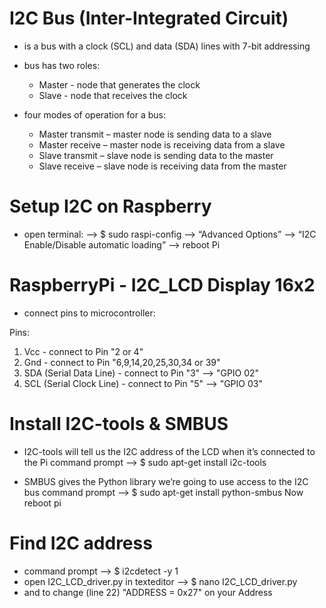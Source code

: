 # I2C Bus (Inter-Integrated Circuit)

- is a bus with a clock (SCL) and data (SDA) lines with 7-bit addressing

- bus has two roles:
  - Master - node that generates the clock
  - Slave - node that receives the clock
                    
- four modes of operation for a bus: 
  - Master transmit – master node is sending data to a slave
  - Master receive – master node is receiving data from a slave
  - Slave transmit – slave node is sending data to the master
  - Slave receive – slave node is receiving data from the master

# Setup I2C on Raspberry

- open terminal:
  --> $ sudo raspi-config
  --> “Advanced Options”
  --> “I2C Enable/Disable automatic loading”
  --> reboot Pi
  
# RaspberryPi - I2C_LCD Display 16x2

- connect pins to microcontroller:

Pins:
1. Vcc - connect to Pin "2 or 4"
2. Gnd - connect to Pin "6,9,14,20,25,30,34 or 39"
3. SDA (Serial Data Line) - connect to Pin "3" --> "GPIO 02"
4. SCL (Serial Clock Line) - connect to Pin "5" --> "GPIO 03"
  

# Install I2C-tools & SMBUS

- I2C-tools will tell us the I2C address of the LCD when it’s connected to the Pi
    command prompt --> $ sudo apt-get install i2c-tools
    
- SMBUS gives the Python library we’re going to use access to the I2C bus
    command prompt --> $ sudo apt-get install python-smbus
    Now reboot pi

# Find I2C address
 
- command prompt --> $ i2cdetect -y 1
- open I2C_LCD_driver.py in texteditor --> $ nano I2C_LCD_driver.py
- and to change (line 22) "ADDRESS = 0x27" on your Address
